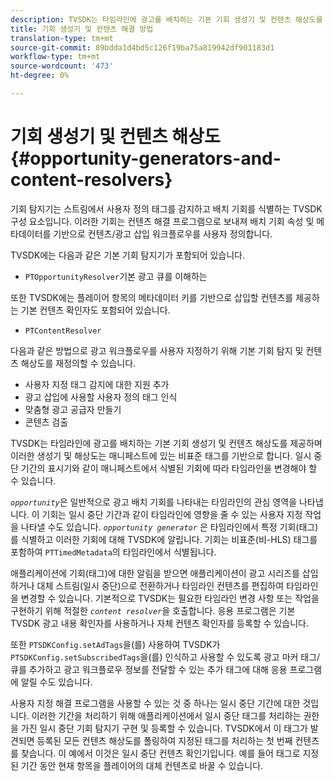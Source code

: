 ```yaml
---
description: TVSDK는 타임라인에 광고를 배치하는 기본 기회 생성기 및 컨텐츠 해상도를 제공하며 이러한 생성기 및 해상도는 매니페스트에 있는 비표준 태그를 기반으로 합니다. 일시 중단 기간의 표시기와 같이 매니페스트에서 식별된 기회에 따라 타임라인을 변경해야 할 수 있습니다.
title: 기회 생성기 및 컨텐츠 해결 방법
translation-type: tm+mt
source-git-commit: 89bdda1d4bd5c126f19ba75a819942df901183d1
workflow-type: tm+mt
source-wordcount: '473'
ht-degree: 0%

---
```



# 기회 생성기 및 컨텐츠 해상도{#opportunity-generators-and-content-resolvers}

기회 탐지기는 스트림에서 사용자 정의 태그를 감지하고 배치 기회를 식별하는 TVSDK 구성 요소입니다. 이러한 기회는 컨텐츠 해결 프로그램으로 보내져 배치 기회 속성 및 메타데이터를 기반으로 컨텐츠/광고 삽입 워크플로우를 사용자 정의합니다.

TVSDK에는 다음과 같은 기본 기회 탐지기가 포함되어 있습니다.

* `PTOpportunityResolver`기본 광고 큐를 이해하는

또한 TVSDK에는 플레이어 항목의 메타데이터 키를 기반으로 삽입할 컨텐츠를 제공하는 기본 컨텐츠 확인자도 포함되어 있습니다.

* `PTContentResolver`

다음과 같은 방법으로 광고 워크플로우를 사용자 지정하기 위해 기본 기회 탐지 및 컨텐츠 해상도를 재정의할 수 있습니다.

* 사용자 지정 태그 감지에 대한 지원 추가
* 광고 삽입에 사용할 사용자 정의 태그 인식
* 맞춤형 광고 공급자 만들기
* 콘텐츠 검출

TVSDK는 타임라인에 광고를 배치하는 기본 기회 생성기 및 컨텐츠 해상도를 제공하며 이러한 생성기 및 해상도는 매니페스트에 있는 비표준 태그를 기반으로 합니다. 일시 중단 기간의 표시기와 같이 매니페스트에서 식별된 기회에 따라 타임라인을 변경해야 할 수 있습니다.

*`opportunity`*&#x200B;은 일반적으로 광고 배치 기회를 나타내는 타임라인의 관심 영역을 나타냅니다. 이 기회는 일시 중단 기간과 같이 타임라인에 영향을 줄 수 있는 사용자 지정 작업을 나타낼 수도 있습니다. *`opportunity generator`* 은 타임라인에서 특정 기회(태그)를 식별하고 이러한 기회에 대해 TVSDK에 알립니다. 기회는 비표준(비-HLS) 태그를 포함하여 `PTTimedMetadata`의 타임라인에서 식별됩니다.

애플리케이션에 기회(태그)에 대한 알림을 받으면 애플리케이션이 광고 시리즈를 삽입하거나 대체 스트림(일시 중단)으로 전환하거나 타임라인 컨텐츠를 편집하여 타임라인을 변경할 수 있습니다. 기본적으로 TVSDK는 필요한 타임라인 변경 사항 또는 작업을 구현하기 위해 적절한 *`content resolver`*&#x200B;을 호출합니다. 응용 프로그램은 기본 TVSDK 광고 내용 확인자를 사용하거나 자체 컨텐츠 확인자를 등록할 수 있습니다.

또한 `PTSDKConfig.setAdTags`을(를) 사용하여 TVSDK가 `PTSDKConfig.setSubscribedTags`을(를) 인식하고 사용할 수 있도록 광고 마커 태그/큐를 추가하고 광고 워크플로우 정보를 전달할 수 있는 추가 태그에 대해 응용 프로그램에 알릴 수도 있습니다.

사용자 지정 해결 프로그램을 사용할 수 있는 것 중 하나는 일시 중단 기간에 대한 것입니다. 이러한 기간을 처리하기 위해 애플리케이션에서 일시 중단 태그를 처리하는 권한을 가진 일시 중단 기회 탐지기 구현 및 등록할 수 있습니다. TVSDK에서 이 태그가 발견되면 등록된 모든 컨텐츠 해상도를 폴링하여 지정된 태그를 처리하는 첫 번째 컨텐츠를 찾습니다. 이 예에서 이것은 일시 중단 컨텐츠 확인기입니다. 예를 들어 태그로 지정된 기간 동안 현재 항목을 플레이어의 대체 컨텐츠로 바꿀 수 있습니다.
